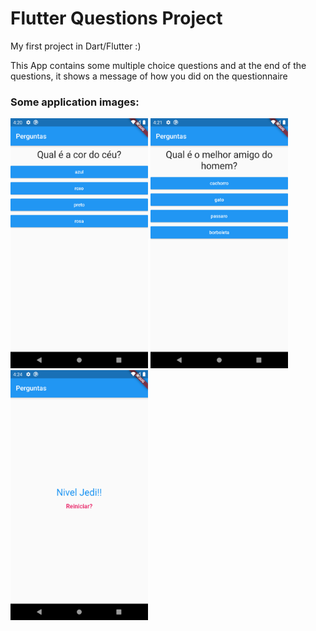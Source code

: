 # Flutter Questions Project 

My first project in Dart/Flutter :)

This App contains some multiple choice questions and at the end of the questions, it shows a message of how you did on the questionnaire

### Some application images:

<img src="https://github.com/scmfaria/flutter_questions_project/blob/master/2.png" width="220" height="400"/>

<img src="https://github.com/scmfaria/flutter_questions_project/blob/master/3.png" width="220" height="400"/>

<img src="https://github.com/scmfaria/flutter_questions_project/blob/master/1.png" width="220" height="400"/>

